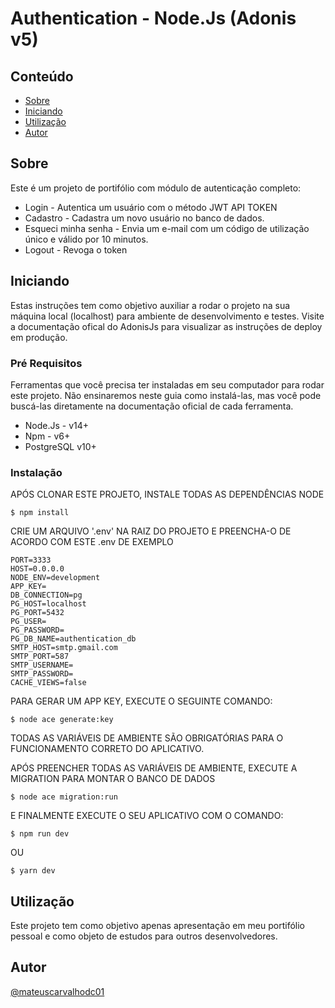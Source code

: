 # Authentication - Node.Js (Adonis v5)

## Conteúdo

- [Sobre](#about)
- [Iniciando](#getting_started)
- [Utilização](#usage)
- [Autor](../CONTRIBUTING.md)

## Sobre <a name = "about"></a>

Este é um projeto de portifólio com módulo de autenticação completo:

- Login - Autentica um usuário com o método JWT API TOKEN
- Cadastro - Cadastra um novo usuário no banco de dados.
- Esqueci minha senha - Envia um e-mail com um código de utilização único e válido por 10 minutos.
- Logout - Revoga o token

## Iniciando <a name = "getting_started"></a>

Estas instruções tem como objetivo auxiliar a rodar o projeto na sua máquina local (localhost) para ambiente de desenvolvimento e testes. Visite a documentação ofical do AdonisJs para visualizar as instruções de deploy em produção.

### Pré Requisitos

Ferramentas que você precisa ter instaladas em seu computador para rodar este projeto. Não ensinaremos neste guia como instalá-las, mas você pode buscá-las diretamente na documentação oficial de cada ferramenta.

- Node.Js - v14+
- Npm - v6+
- PostgreSQL v10+

### Instalação

APÓS CLONAR ESTE PROJETO, INSTALE TODAS AS DEPENDÊNCIAS NODE

```
$ npm install
```

CRIE UM ARQUIVO '.env' NA RAIZ DO PROJETO E PREENCHA-O DE ACORDO COM ESTE .env DE EXEMPLO

```
PORT=3333
HOST=0.0.0.0
NODE_ENV=development
APP_KEY=
DB_CONNECTION=pg
PG_HOST=localhost
PG_PORT=5432
PG_USER=
PG_PASSWORD=
PG_DB_NAME=authentication_db
SMTP_HOST=smtp.gmail.com
SMTP_PORT=587
SMTP_USERNAME=
SMTP_PASSWORD=
CACHE_VIEWS=false

```

PARA GERAR UM APP KEY, EXECUTE O SEGUINTE COMANDO:

```
$ node ace generate:key
```

TODAS AS VARIÁVEIS DE AMBIENTE SÃO OBRIGATÓRIAS PARA O FUNCIONAMENTO CORRETO DO APLICATIVO.

APÓS PREENCHER TODAS AS VARIÁVEIS DE AMBIENTE, EXECUTE A MIGRATION PARA MONTAR O BANCO DE DADOS

```
$ node ace migration:run
```

E FINALMENTE EXECUTE O SEU APLICATIVO COM O COMANDO:

```
$ npm run dev
```

OU

```
$ yarn dev
```

## Utilização <a name = "usage"></a>

Este projeto tem como objetivo apenas apresentação em meu portifólio pessoal e como objeto de estudos para outros desenvolvedores.

## Autor
[@mateuscarvalhodc01](https://github.com/mateuscarvalhodc01)

